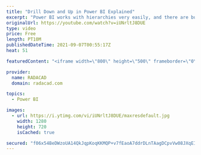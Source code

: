 ```yaml
---
title: "Drill Down and Up in Power BI Explained"
excerpt: "Power BI works with hierarchies very easily, and there are buttons to drill down and up. However, sometimes, these buttons are confusing for the users. It is essential to know what each drill down/up option is and how it works, not just for developers but also for the end-users. In this blog and video,"
originalUrl: https://youtube.com/watch?v=iUNrltJ8DUE
type: video
price: Free
length: PT10M
publishedDateTime: 2021-09-07T00:55:17Z
heat: 51

featuredContent: "<iframe width=\"800\" height=\"500\" frameborder=\"0\" src=\"https://www.youtube.com/embed/iUNrltJ8DUE\" allow=\"accelerometer; autoplay; encrypted-media; gyroscope; picture-in-picture\" allowfullscreen></iframe>"

provider:
  name: RADACAD
  domain: radacad.com

topics:
  - Power BI

images:
  - url: https://i.ytimg.com/vi/iUNrltJ8DUE/maxresdefault.jpg
    width: 1280
    height: 720
    isCached: true

secured: "f06x54BeDWzoUA14QkJqpKoqKKMQP+v7fEaoA7ddrDLnTAagDCpvVw08JXqEIXkdXzus1SUELyGPVGYgHgdNQbBiUeHulmBxgey6wJq751QqIn+qOPpQ7p0al85e4z7QcQaf5UUReqfonJxVBeDEuOJoYsUfFFdsh6IubytYvc1i3s0ocZgE5c0Zymz5ODFuufWe7o8QgfY1ARjK/lz1yo8ITkPQrKknNXWJPqbAs6kKOCqYNgDZ81lCGUY+Je5W1fBe/e0ZYp3HWXoTLAvkOnCu9mjckCQYpA0kZ+EB54co4Cph9b48OVZGfdyqxlwvEUUs/GiixlkCMvh9xFioEB8RkXbJQH2wWXgzWSAjps82rGYubavnHB+eXsb7P5c4wP3ka7m9dfwXEUaTVG9gSfvcPem7SnddZA7Hjp+bQEY=;vu1HouyoJt5k2zGrXIMZNw=="
---
```


